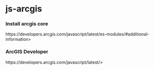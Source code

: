 # js-arcgis

<h3>Install arcgis core</h3>
<a>https://developers.arcgis.com/javascript/latest/es-modules/#additional-information></a>
<h3>ArcGIS Developer</h3>
<a>https://developers.arcgis.com/javascript/latest/></a>